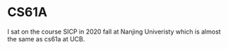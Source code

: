 # CS61A
I sat on the course SICP in 2020 fall at Nanjing Univeristy which is almost the same as cs61a at UCB.

